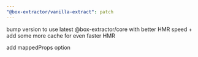 ```yaml
---
"@box-extractor/vanilla-extract": patch
---
```


bump version to use latest @box-extractor/core with better HMR speed + add some more cache for even faster HMR

add mappedProps option
